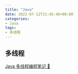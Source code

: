 ```yaml
---
title: "Java"
date: 2022-07-12T21:45:46+08:00
categories: 
- Java
tags: 
- 多线程
---
```


## 多线程

[Java 多线程编程笔记 🔗](https://eios.us)
